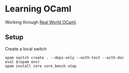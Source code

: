 # Learning OCaml

Working through [Real World OCaml](https://dev.realworldocaml.org/).

## Setup

Create a local switch

```shell
opam switch create . --deps-only --with-test --with-doc
eval $(opam env)
opam install core core_bench utop
```
